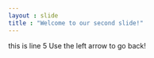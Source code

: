 ```yaml
---
layout : slide 
title : "Welcome to our second slide!"
---
```

this is line 5
Use the left arrow to go back!
